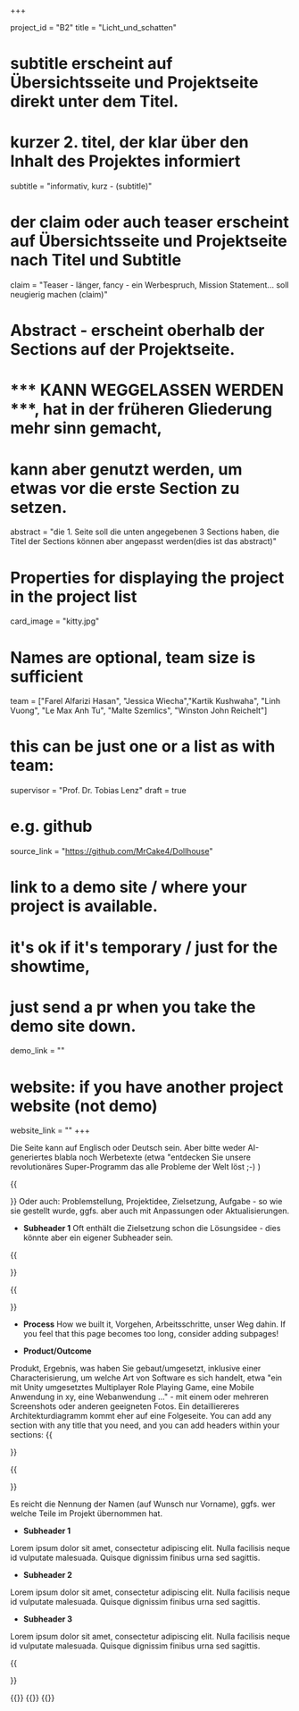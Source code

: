 +++


project_id = "B2"
title = "Licht_und_schatten"

# subtitle erscheint auf Übersichtsseite und Projektseite direkt unter dem Titel.
# kurzer 2. titel, der klar über den Inhalt des Projektes informiert
subtitle = "informativ, kurz - (subtitle)"

# der claim oder auch teaser erscheint auf Übersichtsseite und Projektseite nach Titel und Subtitle
claim = "Teaser - länger, fancy - ein Werbespruch, Mission Statement... soll neugierig machen (claim)"

# Abstract - erscheint oberhalb der Sections auf der Projektseite. 
# *** KANN WEGGELASSEN WERDEN ***, hat in der früheren Gliederung mehr sinn gemacht,
# kann aber genutzt werden, um etwas vor die erste Section zu setzen.
abstract = "die 1. Seite soll die unten angegebenen 3 Sections haben, die Titel der Sections können aber angepasst werden(dies ist das abstract)"

# Properties for displaying the project in the project list
card_image = "kitty.jpg"

# Names are optional, team size is sufficient
team = ["Farel Alfarizi Hasan", "Jessica Wiecha","Kartik Kushwaha", "Linh Vuong", "Le Max Anh Tu", "Malte Szemlics", "Winston John Reichelt"]
# this can be just one or a list as with team:
supervisor = "Prof. Dr. Tobias Lenz"
draft = true


# e.g. github
source_link = "https://github.com/MrCake4/Dollhouse"
# link to a demo site / where your project is available.
# it's ok if it's temporary / just for the showtime, 
# just send a pr when you take the demo site down.
demo_link = ""
# website: if you have another project website (not demo)
website_link = ""
+++

Die Seite kann auf Englisch oder Deutsch sein. Aber bitte weder AI-generiertes blabla noch Werbetexte (etwa "entdecken Sie unsere revolutionäres Super-Programm das alle Probleme der Welt löst ;-) ) 

{{<section title="Our Goal">}}
Oder auch: Problemstellung, Projektidee, Zielsetzung, Aufgabe - so wie sie gestellt wurde, ggfs. aber auch mit Anpassungen oder
Aktualisierungen. 

* **Subheader 1**
Oft enthält die Zielsetzung schon die Lösungsidee - dies könnte aber ein eigener Subheader sein.

{{</section>}}


{{<section title="Process and Outcome">}}
* **Process**
How we built it, Vorgehen, Arbeitsschritte, unser Weg dahin.
If you feel that this page becomes too long, consider adding subpages!

* **Product/Outcome**

Produkt, Ergebnis, was haben Sie gebaut/umgesetzt, inklusive einer Characterisierung, um welche Art von Software es sich handelt, etwa  "ein mit Unity umgesetztes Multiplayer Role Playing Game, eine Mobile Anwendung in xy, eine Webanwendung ..." - mit einem oder mehreren Screenshots oder anderen geeigneten Fotos.
Ein detailliereres Architekturdiagramm kommt eher auf eine Folgeseite.
You can add any section with any title that you need, and you can add headers within your sections:
{{</section>}} 


{{<section title="Team">}}

Es reicht die Nennung der Namen (auf Wunsch nur Vorname), ggfs. wer welche Teile im Projekt übernommen hat. 


* **Subheader 1**

Lorem ipsum dolor sit amet, consectetur adipiscing elit. Nulla facilisis neque id vulputate malesuada. Quisque dignissim finibus urna sed sagittis. 


* **Subheader 2**

Lorem ipsum dolor sit amet, consectetur adipiscing elit. Nulla facilisis neque id vulputate malesuada. Quisque dignissim finibus urna sed sagittis. 

* **Subheader 3**

Lorem ipsum dolor sit amet, consectetur adipiscing elit. Nulla facilisis neque id vulputate malesuada. Quisque dignissim finibus urna sed sagittis. 

{{</section>}} 



{{<gallery>}}
{{<team-member image="cat.jpg" name="team member cat">}}
{{</gallery>}}

